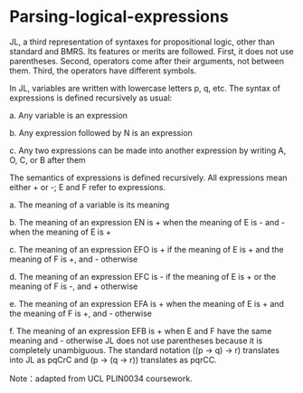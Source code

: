 # Parsing-logical-expressions
JL, a third representation of syntaxes for propositional logic, other than standard and BMRS.  Its features or merits are followed. First, it does not use parentheses. Second, operators come after their arguments, not between them. Third, the operators have different symbols. 

In JL, variables are written with lowercase letters p, q, etc. The syntax of expressions is defined recursively as usual:

a. Any variable is an expression

b. Any expression followed by N is an expression

c. Any two expressions can be made into another expression by writing A, O, C, or B after them

The semantics of expressions is defined recursively. All expressions mean either + or -; E and F refer to expressions.

a. The meaning of a variable is its meaning

b. The meaning of an expression EN is +  when the meaning of E is - and - when the meaning of E is +

c. The meaning of an expression EFO is + if the meaning of E is + and the meaning of F is +, and - otherwise

d. The meaning of an expression EFC is - if the meaning of E is + or the meaning of F is -, and + otherwise

e. The meaning of an expression EFA is + when the meaning of E is + and the meaning of F is +, and - otherwise

f. The meaning of an expression EFB is + when E and F have the same meaning and - otherwise JL does not use parentheses because it is completely unambiguous. The standard notation ((p → q) → r) translates into JL as pqCrC and (p → (q → r)) translates as pqrCC.

Note：adapted from UCL PLIN0034 coursework.
